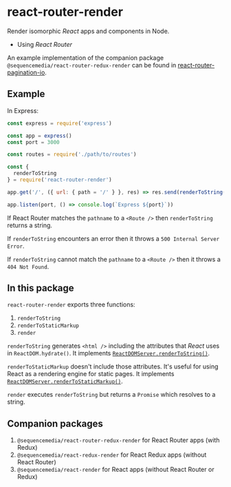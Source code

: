 # react-router-render

Render isomorphic _React_ apps and components in Node.

- Using _React Router_

An example implementation of the companion package `@sequencemedia/react-router-redux-render` can be found in [react-router-pagination-io](http://github.com/sequencemedia/react-router-pagination-io.git).

## Example

In Express:

```javascript
const express = require('express')

const app = express()
const port = 3000

const routes = require('./path/to/routes')

const {
  renderToString
} = require('react-router-render')

app.get('/', ({ url: { path = '/' } }, res) => res.send(renderToString(routes, pathname)))

app.listen(port, () => console.log(`Express ${port}`))
```

If React Router matches the `pathname` to a `<Route />` then `renderToString` returns a string.

If `renderToString` encounters an error then it throws a `500 Internal Server Error`.

If `renderToString` cannot match the `pathname` to a `<Route />` then it throws a `404 Not Found`.

## In this package

`react-router-render` exports three functions:

1. `renderToString`
2. `renderToStaticMarkup`
3. `render`

`renderToString` generates `<html />` including the attributes that _React_ uses in `ReactDOM.hydrate()`. It implements [`ReactDOMServer.renderToString()`](https://reactjs.org/docs/react-dom-server.html#rendertostring).

`renderToStaticMarkup` doesn't include those attributes. It's useful for using React as a rendering engine for static pages. It implements [`ReactDOMServer.renderToStaticMarkup()`](https://reactjs.org/docs/react-dom-server.html#rendertostraticmarkup).

`render` executes `renderToString` but returns a `Promise` which resolves to a string.

## Companion packages

1. `@sequencemedia/react-router-redux-render` for React Router apps (with Redux)
2. `@sequencemedia/react-redux-render` for React Redux apps (without React Router)
2. `@sequencemedia/react-render` for React apps (without React Router or Redux)
